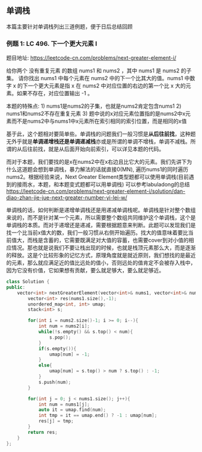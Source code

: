 ## 单调栈

本篇主要针对单调栈列出三道例题，便于日后总结回顾

### 例题 1: LC 496. 下一个更大元素 I

题目地址: https://leetcode-cn.com/problems/next-greater-element-i/

给你两个 没有重复元素 的数组  nums1 和  nums2 ，其中 nums1  是  nums2  的子集。
请你找出 nums1  中每个元素在  nums2  中的下一个比其大的值。nums1  中数字  x  的下一个更大元素是指  x  在  nums2  中对应位置的右边的第一个比  x  大的元素。如果不存在，对应位置输出 -1 。

本题的特殊点: 1) nums1是nums2的子集，也就是nums2肯定包含nums1 2) nums1和nums2不存在重复元素
3) 题中说的x对应元素位置指的是nums2中x元素而不是nums2中与nums1中x元素所在索引相同的索引位置，而是相同的x值

基于此，这个题相对要简单些。单调栈的问题我们一般习惯是**从后往前找**，这种题无外乎就是**单调递增栈还是单调递减栈**亦或是所谓的单调不增栈，单调不减栈。所谓的从后往前找，就是从后面开始向前索引，可以详见本题的代码。

而对于本题，我们要找的是x在nums2中在x右边且比它大的元素。我们先讲下为什么这道题会想到单调栈，暴力解法的话就直接0(MN), 遍历nums1的同时遍历nums2。根据经验来说，Next Greater Element类型题都可以使用单调栈(目前遇到的接雨水，本题，和本题变式题都可以用单调栈) 可以参考labuladong的总结 https://leetcode-cn.com/problems/next-greater-element-i/solution/dan-diao-zhan-jie-jue-next-greater-number-yi-lei-w/

单调栈的话，如何判断是递增单调栈还是用递减单调栈呢。单调栈是针对整个数组来说的，而不是针对某一个元素，所以需要整个数组共同维护这个单调栈，这个是单调栈的本质。而对于递增还是递减，需要根据题意来判断。此题可以发现我们是找一个比当前x值大的数，我们一般习惯从右侧开始遍历。找大的值意味着要比当前值大，而栈是含蓄的，它需要既满足对大值的容蓄，也需要cover到对小值的相应情况。那也就是说我们不要让栈出现的时候，也就是栈顶元素那么大，而是逐渐的释放。这是个比较形象的记忆方式，原理角度就是就近原则，我们想找的是最近的元素，那么就应满足近的值比远处的值小，否则远处的值肯定不会被存入栈中，因为它没有价值，它如果想有贡献，要么就足够大，要么就足够近。

```c++
class Solution {
public:
    vector<int> nextGreaterElement(vector<int>& nums1, vector<int>& nums2) {
        vector<int> res(nums1.size(),-1);
        unordered_map<int, int> umap;
        stack<int> s;

        for(int i = nums2.size()-1; i >= 0; i--){
            int num = nums2[i];
            while(!s.empty() && s.top() < num){
                s.pop();
            }
            if(s.empty()){
                umap[num] = -1;
            }
            else{
                umap[num] = s.top() > num ? s.top() : -1;
            }
            s.push(num);
        }

        for(int j = 0; j < nums1.size(); j++){
            int num = nums1[j];
            auto it = umap.find(num);
            int tmp = it == umap.end() ? -1 : umap[num];
            res[j] = tmp;
        }
        return res;
    }
};
```
